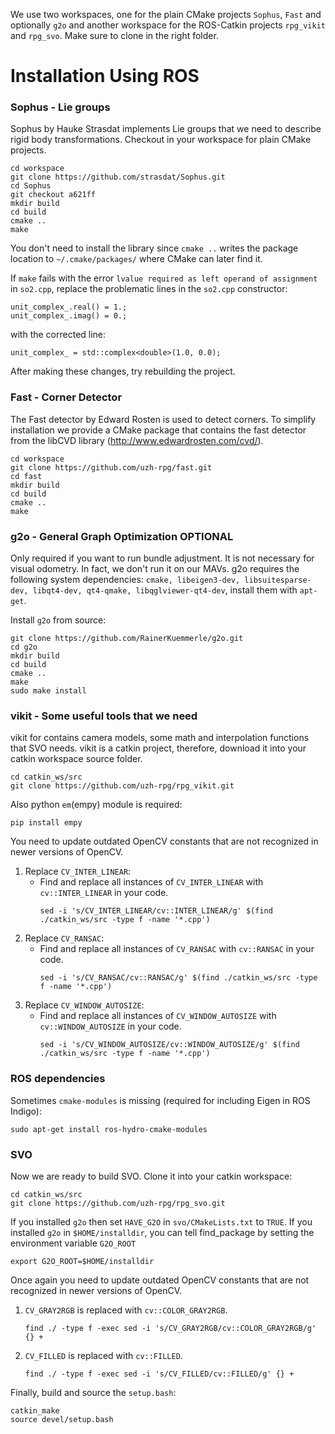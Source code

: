 We use two workspaces, one for the plain CMake projects `Sophus`, `Fast` and optionally `g2o` and another workspace for the ROS-Catkin projects `rpg_vikit` and `rpg_svo`. Make sure to clone in the right folder.


# Installation Using ROS

### Sophus - Lie groups
Sophus by Hauke Strasdat implements Lie groups that we need to describe rigid body transformations. Checkout in your workspace for plain CMake projects.
```
cd workspace
git clone https://github.com/strasdat/Sophus.git
cd Sophus
git checkout a621ff
mkdir build
cd build
cmake ..
make
```
You don't need to install the library since `cmake ..` writes the package location to `~/.cmake/packages/` where CMake can later find it.

If `make` fails with the error `lvalue required as left operand of assignment` in `so2.cpp`, replace the problematic lines in the `so2.cpp` constructor:
```
unit_complex_.real() = 1.;
unit_complex_.imag() = 0.;
```
with the corrected line:
```
unit_complex_ = std::complex<double>(1.0, 0.0);
```
After making these changes, try rebuilding the project.

### Fast - Corner Detector
The Fast detector by Edward Rosten is used to detect corners. To simplify installation we provide a CMake package that contains the fast detector from the libCVD library (http://www.edwardrosten.com/cvd/).
```
cd workspace
git clone https://github.com/uzh-rpg/fast.git
cd fast
mkdir build
cd build
cmake ..
make
```

### g2o - General Graph Optimization OPTIONAL
Only required if you want to run bundle adjustment. It is not necessary for visual odometry. In fact, we don't run it on our MAVs. g2o requires the following system dependencies: `cmake, libeigen3-dev, libsuitesparse-dev, libqt4-dev, qt4-qmake, libqglviewer-qt4-dev`, install them with `apt-get`.

Install `g2o` from source:
```
git clone https://github.com/RainerKuemmerle/g2o.git
cd g2o
mkdir build
cd build
cmake ..
make
sudo make install
```

### vikit - Some useful tools that we need
vikit for contains camera models, some math and interpolation functions that SVO needs. vikit is a catkin project, therefore, download it into your catkin workspace source folder.
```
cd catkin_ws/src
git clone https://github.com/uzh-rpg/rpg_vikit.git
```
Also python `em`(empy) module is required:
```
pip install empy
```
You need to update outdated OpenCV constants that are not recognized in newer versions of OpenCV.
1. Replace `CV_INTER_LINEAR`:
   - Find and replace all instances of `CV_INTER_LINEAR` with `cv::INTER_LINEAR` in your code.
     ```
     sed -i 's/CV_INTER_LINEAR/cv::INTER_LINEAR/g' $(find ./catkin_ws/src -type f -name '*.cpp')
     ```
2. Replace `CV_RANSAC`:
   - Find and replace all instances of `CV_RANSAC` with `cv::RANSAC` in your code.
     ```
     sed -i 's/CV_RANSAC/cv::RANSAC/g' $(find ./catkin_ws/src -type f -name '*.cpp')
     ```
3. Replace `CV_WINDOW_AUTOSIZE`:
   - Find and replace all instances of `CV_WINDOW_AUTOSIZE` with `cv::WINDOW_AUTOSIZE` in your code.
     ```
     sed -i 's/CV_WINDOW_AUTOSIZE/cv::WINDOW_AUTOSIZE/g' $(find ./catkin_ws/src -type f -name '*.cpp')
     ```

### ROS dependencies
Sometimes `cmake-modules` is missing (required for including Eigen in ROS Indigo):
```
sudo apt-get install ros-hydro-cmake-modules
```

### SVO
Now we are ready to build SVO. Clone it into your catkin workspace:
```
cd catkin_ws/src
git clone https://github.com/uzh-rpg/rpg_svo.git
```
If you installed `g2o` then set `HAVE_G2O` in `svo/CMakeLists.txt` to `TRUE`.
If you installed `g2o` in `$HOME/installdir`, you can tell find_package by setting the environment variable `G2O_ROOT`
```
export G2O_ROOT=$HOME/installdir
```
Once again you need to update outdated OpenCV constants that are not recognized in newer versions of OpenCV.
1. `CV_GRAY2RGB` is replaced with `cv::COLOR_GRAY2RGB`.
   ```
   find ./ -type f -exec sed -i 's/CV_GRAY2RGB/cv::COLOR_GRAY2RGB/g' {} +
   ```
2. `CV_FILLED` is replaced with `cv::FILLED`.
   ```
   find ./ -type f -exec sed -i 's/CV_FILLED/cv::FILLED/g' {} +
   ```

Finally, build and source the `setup.bash`:
```
catkin_make
source devel/setup.bash
```
